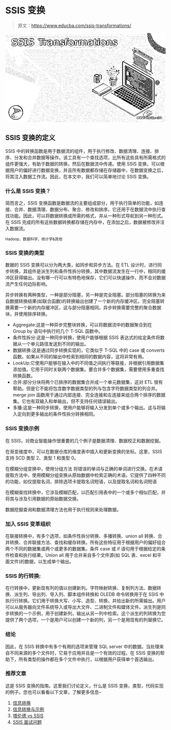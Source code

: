 # SSIS 变换

> 原文：<https://www.educba.com/ssis-transformations/>

![SSIS Transformations](img/71a4b12df38eed2d3b72caede648230f.png)



## SSIS 变换的定义

SSIS 中的转换函数是用于数据流的组件，用于执行修改、数据清理、连接、排序、分发和合并数据等操作。该工具有一个查找选项，比所有这些具有所需格式的组件更强大，有助于数据的转换，然后在数据流中传递。使用 SSIS 变换，可以根据用户的偏好进行数据变换，并且所有数据都存储在存储器中，在数据变换之后，将其注入数据工作流。因此，在本文中，我们可以简单地讨论 SSIS 变换。

### 什么是 SSIS 变换？

简而言之，SSIS 变换函数是数据流的主要组成部分，用于执行简单的功能，如连接、合并、数据清理、数据分布、聚合、修改和排序。它还用于在数据流中执行查找功能。因此，可以将数据转换成所需的格式，并从一种形式导航到另一种形式。在 SSIS 完成的所有这些数据转换都存储在内存中，在添加之后，数据被修改并注入数据流。

<small>Hadoop、数据科学、统计学&其他</small>

### SSIS 变换的类型

数据的 SSIS 变换可以分为两大类，如同步和异步方法。在 ETL 设计时，进行同步转换，其组件是派生列和条件性拆分转换，其中数据流发生在一行中，相同的缓冲区获得输出。没有哪一行可以有特色地保存，它们可以快速操作，而不会对数据流产生任何边际影响。

异步转换有两种类型，一种是部分阻塞，另一种是完全阻塞。部分阻塞的转换为来自数据转换结果(如联合函数)的转换输出创建了一个新的内存缓冲区。完全阻塞转换需要一个新的内存缓冲区，这与部分阻塞相同。异步转换需要完整的聚合数据块，并使用排序转换。

*   Aggregate:这是一种异步完整块转换，可以将数据流中的数据聚合到在 Group by 语句中执行的几个 T-SQL 函数中。
*   条件性拆分:这是一种同步转换，使用户能够根据 SSIS 表达式的给定条件将数据从一个单元路径发送到不同的输出。
*   数据转换:这是通过同步转换实现的，它类似于 T-SQL 中的 case 或 converts 函数。如果从不同的输出中检索到相同的数据内容，这将非常有用。
*   LookUp:它使用户能够在输入中的不同值之间执行等联接，并根据引用数据集添加值。它用于同时关联两个数据集。要合并多个数据集，需要使用多重查找转换函数。
*   合并:部分分块将两个已排序的数据集合并成一个单元数据集，这对 ETL 很有帮助。但是它不能将包含数字数据类型的列与包含字符数据类型的列合并。merge join 函数用于通过内部连接、完全连接和左连接来组合两个排序的数据集。它也有双输入和单输出，但不支持任何错误输出。
*   多播:这是一种同步转换，使用户能够将输入分发到单个或多个输出。这与将输入定向到更多输出的条件性拆分转换相同。

### SSIS 变换示例

在 SSIS，对商业智能操作很重要的几个例子是数据清理、数据校正和数据挖掘。

在渐变维度中，可以在数据仓库的维度表中插入和更新变换的坐标。这里，SSIS 支持 SCD 类型 2、类型 1 和类型 0。

在模糊分组变换中，使用分组方法
将错误的单词与正确的单词进行交换。在术语提取方法中，使用模糊分组变换从原始数据中检索正确的术语。它提供了四种不同的功能，如仅提取名词，排除选项卡提取名词短语，以及提取名词和名词短语

在模糊查找转换中，它涉及模糊匹配，以匹配引用表中的一个或多个相似匹配，并将其与涉及引用数据的原始数据交换。

数据挖掘查询和数据清理方法也用于执行规则来处理数据。

### 加入 SSIS 变革组织

在联接转换中，有多个选项，如条件性拆分转换、多播转换、union all 转换、合并转换、合并联接方法、查找和缓存转换。所有这些特征用于根据用户的偏好组合两个不同的数据集或两个或更多的数据集。条件 case 或 if 语句用于根据给定的条件检查和执行结果。Union all 用于合并来自多个文件源(如 SQL 表、excel 和平面文件)的数据，以生成单个输出。

### SSIS 的行转换:

在行转换中，更新现有列的值以创建新列。字符映射转换、复制列方法、数据转换、派生列、导出列、导入列、脚本组件转换和 OLEDB 命令转换用于在 SSIS 中执行行转换。它们用于转换大写、小写、造型、转换，并给出新的所需输出。用户可以从服务器向文件系统导入或导出大文件、二进制文件和媒体文件。派生列是同步转换的一个示例，用于创建新列，输出从另一列中检索。这个派生的列转换为您提供了两个选项，一个是用户可以创建一个新的列，另一个是用现有的列替换它。

### 结论

因此，在 SSIS 转换中有多个有用的选项来管理 SQL server 中的数据。当处理来自不同来源的多个文件时，它易于应用并且是一个有效的过程。在 SSIS 变换的帮助下，所有类型的操作都在多个文件中执行，以根据用户获得单个首选输出。

### 推荐文章

这是 SSIS 变换的指南。这里我们讨论定义，什么是 SSIS 变换，类型，代码实现的例子。您也可以看看以下文章，了解更多信息–

1.  [信息转换](https://www.educba.com/transformations-in-informatica/)
2.  [信息转换与示例](https://www.educba.com/transformations-in-informatica-with-example/)
3.  [塔伦德 vs SSIS](https://www.educba.com/talend-vs-ssis/)
4.  [SSIS 面试问题](https://www.educba.com/ssis-interview-questions/)





